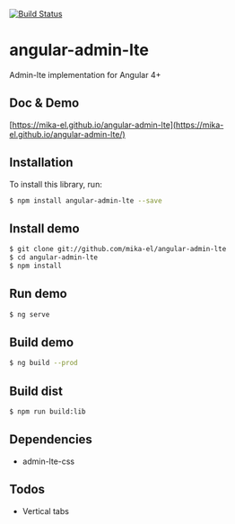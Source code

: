 [![Build Status](https://travis-ci.org/mika-el/angular-admin-lte.svg?branch=master)](https://travis-ci.org/mika-el/angular-admin-lte)

# angular-admin-lte

Admin-lte implementation for Angular 4+

## Doc & Demo
[https://mika-el.github.io/angular-admin-lte](https://mika-el.github.io/angular-admin-lte/)

## Installation

To install this library, run:

```bash
$ npm install angular-admin-lte --save
```

## Install demo
```bash
$ git clone git://github.com/mika-el/angular-admin-lte
$ cd angular-admin-lte
$ npm install
```

## Run demo
```bash
$ ng serve
```

## Build demo
```bash
$ ng build --prod
```

## Build dist
```bash
$ npm run build:lib
```

## Dependencies

* admin-lte-css

## Todos

* Vertical tabs

